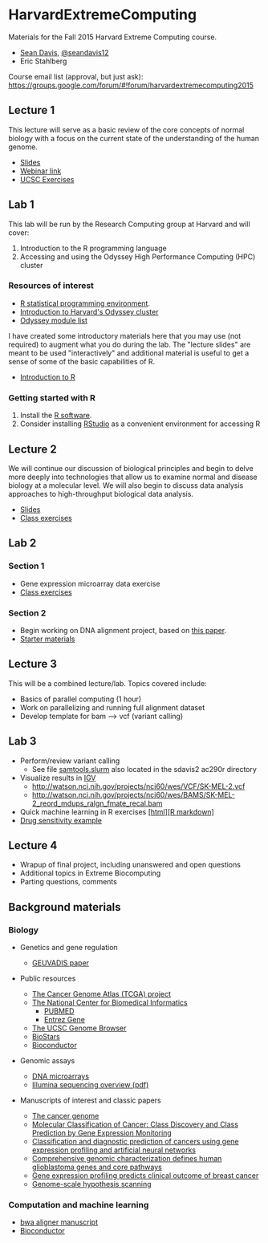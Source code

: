# HarvardExtremeComputing

Materials for the Fall 2015 Harvard Extreme Computing course.

- [Sean Davis](http://watson.nci.nih.gov/~sdavis/), [@seandavis12](https://twitter.com/seandavis12)
- Eric Stahlberg

Course email list (approval, but just ask): https://groups.google.com/forum/#!forum/harvardextremecomputing2015


## Lecture 1

This lecture will serve as a basic review of the 
core concepts of normal biology with a focus on the
current state of the understanding of the human
genome.

- [Slides](http://1.usa.gov/1RHVnEf)
- [Webinar link](http://webmeeting.nih.gov/bioifx/)
- [UCSC Exercises](http://www.hsl.unc.edu/collections/Bioinformatics/ClassMaterials/UCSC_exercises_V14a_unc.pdf)

## Lab 1

This lab will be run by the Research Computing group at Harvard and will cover:

1. Introduction to the R programming language
2. Accessing and using the Odyssey High Performance Computing (HPC) cluster

### Resources of interest

- [R statistical programming environment](http://www.r-project.org).
- [Introduction to Harvard's Odyssey cluster](https://rc.fas.harvard.edu/training/intro-to-odyssey/)
- [Odyssey module list](https://rc.fas.harvard.edu/resources/module-list/)

I have created some introductory materials here that you may use (not required) 
to augment what you do during the lab. The "lecture slides" are meant to be used "interactively" and
additional material is useful to get a sense of some of the basic capabilities of R.

- [Introduction to R](http://watson.nci.nih.gov/~sdavis/tutorials/IntroToR/)

### Getting started with R

1. Install the [R software](https://cran.r-project.org/).
2. Consider installing [RStudio](https://www.rstudio.com/products/rstudio/download/) as a convenient environment for accessing R




## Lecture 2

We will continue our discussion of biological principles and begin
to delve more deeply into technologies that allow us to 
examine normal and disease biology at a molecular level. We will
also begin to discuss data analysis approaches to high-throughput
biological data analysis.

- [Slides](http://1.usa.gov/1GRMzoY)
- [Class exercises](http://watson.nci.nih.gov/~sdavis/tutorials/IntroToR/)

## Lab 2

### Section 1

- Gene expression microarray data exercise
- [Class exercises](http://watson.nci.nih.gov/~sdavis/tutorials/IntroToR/)

### Section 2

- Begin working on DNA alignment project, based on [this paper](http://cancerres.aacrjournals.org/content/73/14/4372.full).
- [Starter materials](alignment.md)

## Lecture 3

This will be a combined lecture/lab.  Topics covered include:

- Basics of parallel computing (1 hour)
- Work on parallelizing and running full alignment dataset
- Develop template for bam --> vcf (variant calling)

## Lab 3

- Perform/review variant calling
    - See file [samtools.slurm](samtools.slurm) also located in the sdavis2 ac290r directory
- Visualize results in [IGV](http://www.broadinstitute.org/software/igv)
    - http://watson.nci.nih.gov/projects/nci60/wes/VCF/SK-MEL-2.vcf
    - http://watson.nci.nih.gov/projects/nci60/wes/BAMS/SK-MEL-2_reord_mdups_ralgn_fmate_recal.bam
- Quick machine learning in R exercises [[html]](http://rpubs.com/seandavi/MLBasics)[[R markdown]](MachineLearning.Rmd)
- [Drug sensitivity example](DrugResponseExample.Rmd)

## Lecture 4

- Wrapup of final project, including unanswered and open questions
- Additional topics in Extreme Biocomputing
- Parting questions, comments

## Background materials

### Biology

- Genetics and gene regulation
    - [GEUVADIS paper](http://www.ncbi.nlm.nih.gov/pmc/articles/PMC3918453/)

- Public resources
    - [The Cancer Genome Atlas (TCGA) project](http://cancergenome.nih.gov/)
    - [The National Center for Biomedical Informatics](http://www.ncbi.nlm.nih.gov/)
        - [PUBMED](http://www.ncbi.nlm.nih.gov/pubmed/)
        - [Entrez Gene](http://www.ncbi.nlm.nih.gov/gene/)
    - [The UCSC Genome Browser](http://genome.ucsc.edu)
    - [BioStars](https://biostars.org)
    - [Bioconductor](http://bioconductor.org)

- Genomic assays
    - [DNA microarrays]()
    - [Illumina sequencing overview (pdf)](https://www.illumina.com/documents/products/techspotlights/techspotlight_sequencing.pdf)
- Manuscripts of interest and classic papers
    - [The cancer genome](http://www.nature.com/nature/journal/v458/n7239/full/nature07943.html)
    - [Molecular Classification of Cancer: Class Discovery and Class Prediction by Gene Expression Monitoring](http://rileylab.bio.umb.edu/sites/g/files/g1314676/f/201502/Golub1999Molecular.pdf)
    - [Classification and diagnostic prediction of cancers using gene expression profiling and artificial neural networks](http://www.nature.com/nm/journal/v7/n6/pdf/nm0601_673.pdf)
    - [Comprehensive genomic characterization defines human glioblastoma genes and core pathways](http://www.nature.com/nature/journal/v455/n7216/full/nature07385.html)
    - [Gene expression profiling predicts clinical outcome of breast cancer](http://www.nature.com/nature/journal/v415/n6871/full/415530a.html)
    - [Genome-scale hypothesis scanning](http://journals.plos.org/plosbiology/article?id=10.1371/journal.pbio.0000015)

### Computation and machine learning

- [bwa aligner manuscript](http://www.ncbi.nlm.nih.gov/pubmed/19451168)
- [Bioconductor](https://bioconductor.org/)
